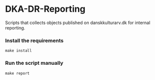 # DKA-DR-Reporting

Scripts that collects objects published on danskkulturarv.dk for internal reporting.

### Install the requirements

```
make install
```

### Run the script manually

```console
make report
```
